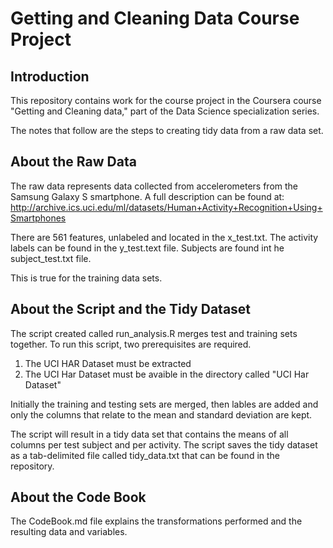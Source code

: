 # Getting and Cleaning Data Course Project

**Introduction**
---------------------------------------------

This repository contains work for the course project in the Coursera course "Getting and Cleaning data," part of the Data Science specialization series.

The notes that follow are the steps to creating tidy data from a raw data set.

**About the Raw Data**
---------------------------------------------

The raw data represents data collected from accelerometers from the Samsung Galaxy S smartphone. A full description can be found at:
  http://archive.ics.uci.edu/ml/datasets/Human+Activity+Recognition+Using+Smartphones
  
There are 561 features, unlabeled and located in the x_test.txt. 
The activity labels can be found in the y_test.text file. 
Subjects are found int he subject_test.txt file. 

This is true for the training data sets. 

**About the Script and the Tidy Dataset**
----------------------------------------------

The script created called run_analysis.R merges test and training sets together. To run this script, two prerequisites are required.
  1. The UCI HAR Dataset must be extracted
  2. The UCI Har Dataset must be avaible in the directory called "UCI Har Dataset"
  
Initially the training and testing sets are merged, then lables are added and only the columns that relate to the mean and standard deviation are kept. 

The script will result in a tidy data set that contains the means of all columns per test subject and per activity. 
The script saves the tidy dataset as a tab-delimited file called tidy_data.txt that can be found in the repository.

**About the Code Book**
-------------------------------------------
The CodeBook.md file explains the transformations performed and the resulting data and variables.


